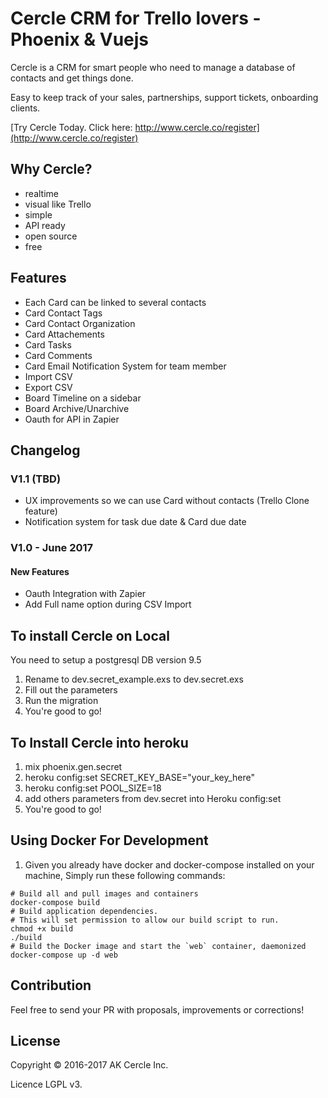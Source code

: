 # Cercle CRM for Trello lovers - Phoenix & Vuejs 

Cercle is a CRM for smart people who need to manage a database of contacts and get things done.

Easy to keep track of your sales, partnerships, support tickets, onboarding clients. 

[Try Cercle Today. Click here: http://www.cercle.co/register](http://www.cercle.co/register)

## Why Cercle?
- realtime
- visual like Trello
- simple
- API ready
- open source
- free

## Features
- Each Card can be linked to several contacts
- Card Contact Tags
- Card Contact Organization
- Card Attachements
- Card Tasks
- Card Comments
- Card Email Notification System for team member
- Import CSV
- Export CSV 
- Board Timeline on a sidebar
- Board Archive/Unarchive
- Oauth for API in Zapier


## Changelog

### V1.1 (TBD)
- UX improvements so we can use Card without contacts (Trello Clone feature)
- Notification system for task due date & Card due date

### V1.0 - June 2017
#### New Features
- Oauth Integration with Zapier
- Add Full name option during CSV Import



## To install Cercle on Local

You need to setup a postgresql DB version 9.5

1. Rename to dev.secret_example.exs to dev.secret.exs
2. Fill out the parameters
3. Run the migration
4. You're good to go!

## To Install Cercle into heroku
1. mix phoenix.gen.secret
2. heroku config:set SECRET_KEY_BASE="your_key_here"
3. heroku config:set POOL_SIZE=18
4. add others parameters from dev.secret into Heroku config:set
5. You're good to go!

## Using Docker For Development
1. Given you already have docker and docker-compose installed on your machine, Simply run these following commands:
```
# Build all and pull images and containers
docker-compose build
# Build application dependencies.
# This will set permission to allow our build script to run.
chmod +x build
./build
# Build the Docker image and start the `web` container, daemonized
docker-compose up -d web
```

## Contribution
Feel free to send your PR with proposals, improvements or corrections!

## License
Copyright © 2016-2017 AK Cercle Inc.

Licence LGPL v3.


